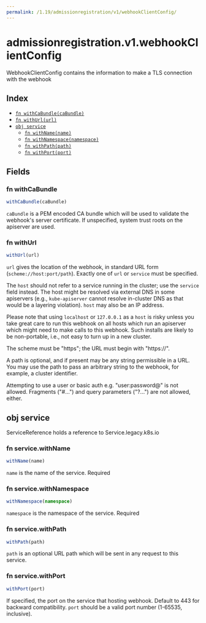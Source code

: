 ```yaml
---
permalink: /1.19/admissionregistration/v1/webhookClientConfig/
---
```


# admissionregistration.v1.webhookClientConfig

WebhookClientConfig contains the information to make a TLS connection with the webhook

## Index

* [`fn withCaBundle(caBundle)`](#fn-withcabundle)
* [`fn withUrl(url)`](#fn-withurl)
* [`obj service`](#obj-service)
  * [`fn withName(name)`](#fn-servicewithname)
  * [`fn withNamespace(namespace)`](#fn-servicewithnamespace)
  * [`fn withPath(path)`](#fn-servicewithpath)
  * [`fn withPort(port)`](#fn-servicewithport)

## Fields

### fn withCaBundle

```ts
withCaBundle(caBundle)
```

`caBundle` is a PEM encoded CA bundle which will be used to validate the webhook's server certificate. If unspecified, system trust roots on the apiserver are used.

### fn withUrl

```ts
withUrl(url)
```

`url` gives the location of the webhook, in standard URL form (`scheme://host:port/path`). Exactly one of `url` or `service` must be specified.

The `host` should not refer to a service running in the cluster; use the `service` field instead. The host might be resolved via external DNS in some apiservers (e.g., `kube-apiserver` cannot resolve in-cluster DNS as that would be a layering violation). `host` may also be an IP address.

Please note that using `localhost` or `127.0.0.1` as a `host` is risky unless you take great care to run this webhook on all hosts which run an apiserver which might need to make calls to this webhook. Such installs are likely to be non-portable, i.e., not easy to turn up in a new cluster.

The scheme must be "https"; the URL must begin with "https://".

A path is optional, and if present may be any string permissible in a URL. You may use the path to pass an arbitrary string to the webhook, for example, a cluster identifier.

Attempting to use a user or basic auth e.g. "user:password@" is not allowed. Fragments ("#...") and query parameters ("?...") are not allowed, either.

## obj service

ServiceReference holds a reference to Service.legacy.k8s.io

### fn service.withName

```ts
withName(name)
```

`name` is the name of the service. Required

### fn service.withNamespace

```ts
withNamespace(namespace)
```

`namespace` is the namespace of the service. Required

### fn service.withPath

```ts
withPath(path)
```

`path` is an optional URL path which will be sent in any request to this service.

### fn service.withPort

```ts
withPort(port)
```

If specified, the port on the service that hosting webhook. Default to 443 for backward compatibility. `port` should be a valid port number (1-65535, inclusive).